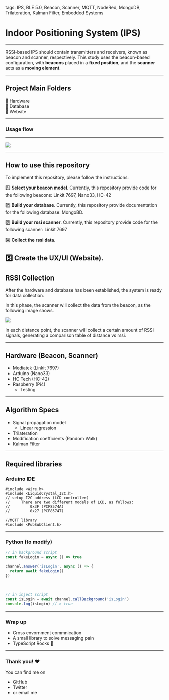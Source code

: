 tags: IPS, BLE 5.0, Beacon, Scanner, MQTT, NodeRed, MongoDB, Trilateration, Kalman Filter, Embedded Systems


# Indoor Positioning System (IPS)

---

RSSI-based IPS should contain transmitters and receivers, known as beacon and scanner, respectively. This study uses the beacon-based configuration, with **beacons** placed in a **fixed position**, and the **scanner** acts as a **moving element**. 

---

## Project Main Folders

📂 Hardware <br>
📂 Database <br>
📂 Website <br>

---



### Usage flow

---

![](https://i.imgur.com/As7X1O0.png)

---

## How to use this repository

To implement this repository, please follow the instructions:

1️⃣ **Select your beacon model**. Currently, this repository provide code for the following beacons: Linkit 7697, Nano33, HC-42 <br>

2️⃣ **Build your database**. Currently, this repository provide documentation for the following database: MongoBD. <br>

3️⃣ **Build your rssi scanner**. Currently, this repository provide code for the following scanner: Linkit 7697 <br>

4️⃣ **Collect the rssi data**. <br>

5️⃣ **Create the UX/UI (Website)**.  <br>
---

## RSSI Collection

After the hardware and database has been established, the system is ready for data collection.

In this phase, the scanner will collect the data from the beacon, as the following image shows.

![](https://www.mdpi.com/sensors/sensors-21-05181/article_deploy/html/images/sensors-21-05181-g007-550.jpg)

In each distance point, the scanner will collect a certain amount of RSSI signals, generating a comparison table of distance vs rssi.

---

## Hardware (Beacon, Scanner)

- Mediatek (Linkit 7697)
- Arduino (Nano33)
- HC Tech (HC-42)
- Raspberry (Pi4)
  - Testing

---


## Algorithm Specs

- Signal propagation model
    - Linear regression
- Trilateration
- Modification coefficients (Random Walk)
- Kalman Filter

---
## Required libraries


### Arduino IDE

```c=
#include <Wire.h>
#include <LiquidCrystal_I2C.h>
// setup I2C address (LCD controller)
//     There are two different models of LCD, as follows:
//         0x3F (PCF8574A)
//         0x27 (PCF8574T)
```

```c=
//MQTT library
#include <PubSubClient.h>
```

---
### Python (to modify)

```typescript
// in background script
const fakeLogin = async () => true

channel.answer('isLogin', async () => {
  return await fakeLogin()
})
```

<br>

```typescript
// in inject script
const isLogin = await channel.callBackground('isLogin')
console.log(isLogin) //-> true
```

---

### Wrap up

- Cross envornment commnication
- A small library to solve messaging pain
- TypeScript Rocks :tada: 

---

### Thank you! :heart: 

You can find me on

- GitHub
- Twitter
- or email me
